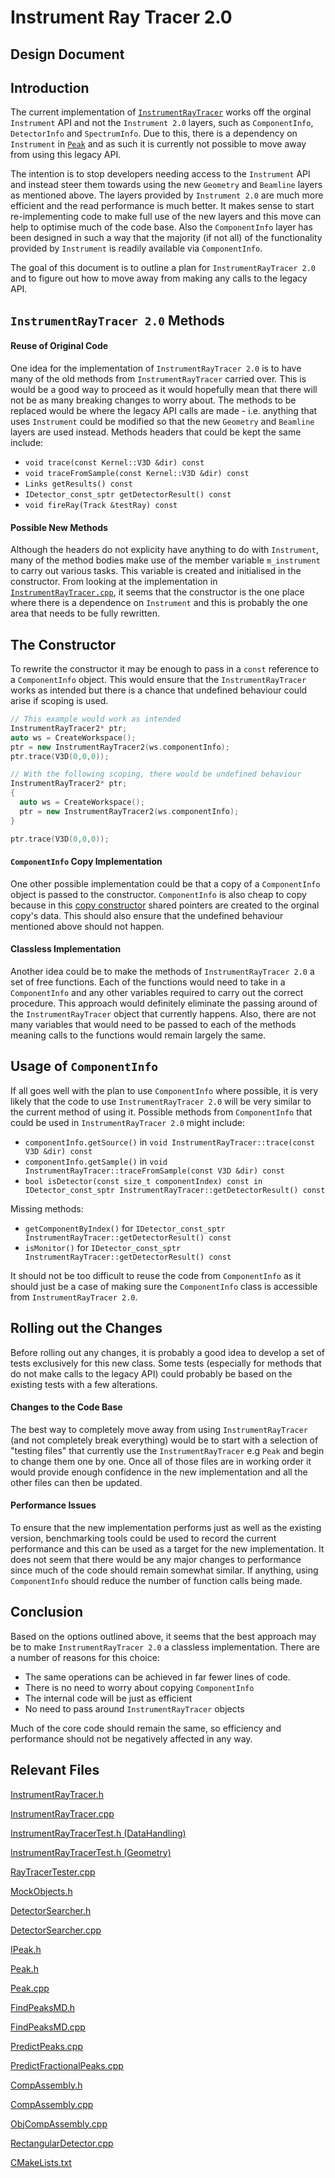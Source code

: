 # Instrument Ray Tracer 2.0
## Design Document

## Introduction
The current implementation of [`InstrumentRayTracer`](https://github.com/mantidproject/mantid/blob/master/Framework/Geometry/inc/MantidGeometry/Objects/InstrumentRayTracer.h#L56) works off the orginal `Instrument` API and not the `Instrument 2.0` layers, such as `ComponentInfo`, `DetectorInfo` and `SpectrumInfo`. Due to this, there is a dependency on `Instrument` in [`Peak`](https://github.com/mantidproject/mantid/blob/master/Framework/DataObjects/inc/MantidDataObjects/Peak.h#L182) and as such it is currently not possible to move away from using this legacy API. 

The intention is to stop developers needing access to the `Instrument` API and instead steer them towards using the new `Geometry` and `Beamline` layers as mentioned above. The layers provided by `Instrument 2.0` are much more efficient and the read performance is much better. It makes sense to start re-implementing code to make full use of the new layers and this move can help to optimise much of the code base. Also the `ComponentInfo` layer has been designed in such a way that the majority (if not all) of the functionality provided by `Instrument` is readily available via `ComponentInfo`.

The goal of this document is to outline a plan for `InstrumentRayTracer 2.0` and to figure out how to move away from making any calls to the legacy API.
 
## `InstrumentRayTracer 2.0` Methods

#### Reuse of Original Code
One idea for the implementation of `InstrumentRayTracer 2.0` is to have many of the old methods from `InstrumentRayTracer` carried over. This is would be a good way to proceed as it would hopefully mean that there will not be as many breaking changes to worry about. The methods to be replaced would be where the legacy API calls are made - i.e. anything that uses `Instrument` could be modified so that the new `Geometry` and `Beamline` layers are used instead. Methods headers that could be kept the same include:
 * `void trace(const Kernel::V3D &dir) const`
 * `void traceFromSample(const Kernel::V3D &dir) const`
 * `Links getResults() const`
 * `IDetector_const_sptr getDetectorResult() const`
 * `void fireRay(Track &testRay) const`

#### Possible New Methods
Although the headers do not explicity have anything to do with `Instrument`, many of the method bodies make use of the member variable `m_instrument` to carry out various tasks. This variable is created and initialised in the constructor. From looking at the implementation in [`InstrumentRayTracer.cpp`](https://github.com/BhuvanBezawada/mantid/blob/master/Framework/Geometry/src/Objects/InstrumentRayTracer.cpp), it seems that the constructor is the one place where there is a dependence on `Instrument` and this is probably the one area that needs to be fully rewritten. 

## The Constructor
To rewrite the constructor it may be enough to pass in a `const` reference to a `ComponentInfo` object. This would ensure that the `InstrumentRayTracer` works as intended but there is a chance that undefined behaviour could arise if scoping is used.

```c++
// This example would work as intended
InstrumentRayTracer2* ptr;
auto ws = CreateWorkspace();
ptr = new InstrumentRayTracer2(ws.componentInfo);
ptr.trace(V3D(0,0,0));

// With the following scoping, there would be undefined behaviour
InstrumentRayTracer2* ptr;
{
  auto ws = CreateWorkspace();
  ptr = new InstrumentRayTracer2(ws.componentInfo);
}

ptr.trace(V3D(0,0,0));

```

#### `ComponentInfo` Copy Implementation 
One other possible implementation could be that a copy of a `ComponentInfo` object is passed to the constructor. `ComponentInfo` is also cheap to copy because in this [copy constructor](https://github.com/mantidproject/mantid/blob/bc136744a7edd8306c86e5176e5625d337852994/Framework/Beamline/src/ComponentInfo.cpp#L28) shared pointers are created to the orginal copy's data. This should also ensure that the undefined behaviour mentioned above should not happen.
#### Classless Implementation

Another idea could be to make the methods of `InstrumentRayTracer 2.0` a set of free functions. Each of the functions would need to take in a `ComponentInfo` and any other variables required to carry out the correct procedure. This approach would definitely eliminate the passing around of the `InstrumentRayTracer` object that currently happens. Also, there are not many variables that would need to be passed to each of the methods meaning calls to the functions would remain largely the same.

## Usage of `ComponentInfo`
If all goes well with the plan to use `ComponentInfo` where possible, it is very likely that the code to use `InstrumentRayTracer 2.0` will be very similar to the current method of using it. Possible methods from `ComponentInfo` that could be used in `InstrumentRayTracer 2.0` might include:

 * `componentInfo.getSource()` in `void InstrumentRayTracer::trace(const V3D &dir) const`
 * `componentInfo.getSample()` in `void InstrumentRayTracer::traceFromSample(const V3D &dir) const`
 * `bool isDetector(const size_t componentIndex) const in IDetector_const_sptr InstrumentRayTracer::getDetectorResult() const`
 

Missing methods:
 * `getComponentByIndex()` for `IDetector_const_sptr InstrumentRayTracer::getDetectorResult() const`
 * `isMonitor()` for `IDetector_const_sptr InstrumentRayTracer::getDetectorResult() const`

It should not be too difficult to reuse the code from `ComponentInfo` as it should just be a case of making sure the `ComponentInfo` class is accessible from `InstrumentRayTracer 2.0`.

## Rolling out the Changes
Before rolling out any changes, it is probably a good idea to develop a set of tests exclusively for this new class. Some tests (especially for methods that do not make calls to the legacy API) could probably be based on the existing tests with a few alterations. 

#### Changes to the Code Base
The best way to completely move away from using `InstrumentRayTracer` (and not completely break everything) would be to start with a selection of "testing files" that currently use the `InstrumentRayTracer` e.g `Peak` and begin to change them one by one. Once all of those files are in working order it would provide enough confidence in the new implementation and all the other files can then be updated.

#### Performance Issues
To ensure that the new implementation performs just as well as the existing version, benchmarking tools could be used to record the current performance and this can be used as a target for the new implementation. It does not seem that there would be any major changes to performance since much of the code should remain somewhat similar. If anything, using `ComponentInfo` should reduce the number of function calls being made. 

## Conclusion
Based on the options outlined above, it seems that the best approach may be to make `InstrumentRayTracer 2.0` a classless implementation. There are a number of reasons for this choice: 
 
 * The same operations can be achieved in far fewer lines of code.
 * There is no need to worry about copying `ComponentInfo`
 * The internal code will be just as efficient
 * No need to pass around `InstrumentRayTracer` objects
 
Much of the core code should remain the same, so efficiency and performance should not be negatively affected in any way.

## Relevant Files
[InstrumentRayTracer.h](https://github.com/mantidproject/mantid/blob/f60045bd5ed646dbb4f203d21f2cd17420e0d705/Framework/Geometry/inc/MantidGeometry/Objects/InstrumentRayTracer.h)

[InstrumentRayTracer.cpp](https://github.com/mantidproject/mantid/blob/98a6c146c2e58d943d48deb1c2b996a023808f49/Framework/Geometry/src/Objects/InstrumentRayTracer.cpp)

[InstrumentRayTracerTest.h (DataHandling)](https://github.com/mantidproject/mantid/blob/852c39f53dc5abc2c83e88618040b4118f13b8f1/Framework/DataHandling/test/InstrumentRayTracerTest.h)

[InstrumentRayTracerTest.h (Geometry)](https://github.com/mantidproject/mantid/blob/bf795302a51bdd24cd2d86b8fb02930e35dee9e8/Framework/Geometry/test/InstrumentRayTracerTest.h)

[RayTracerTester.cpp](https://github.com/mantidproject/mantid/blob/98a6c146c2e58d943d48deb1c2b996a023808f49/Framework/Algorithms/src/RayTracerTester.cpp)

[MockObjects.h](https://github.com/mantidproject/mantid/blob/ab3e090c829c8696810d2986699f30cf9c9a7fb1/Framework/Geometry/test/MockObjects.h)

[DetectorSearcher.h](https://github.com/mantidproject/mantid/blob/f60045bd5ed646dbb4f203d21f2cd17420e0d705/Framework/API/inc/MantidAPI/DetectorSearcher.h)

[DetectorSearcher.cpp](https://github.com/mantidproject/mantid/blob/11066e45b6734332e954d3c1c4e099b61c9b5d5f/Framework/API/src/DetectorSearcher.cpp)

[IPeak.h](https://github.com/mantidproject/mantid/blob/ab3e090c829c8696810d2986699f30cf9c9a7fb1/Framework/Geometry/inc/MantidGeometry/Crystal/IPeak.h)

[Peak.h](https://github.com/mantidproject/mantid/blob/ab3e090c829c8696810d2986699f30cf9c9a7fb1/Framework/DataObjects/inc/MantidDataObjects/Peak.h)

[Peak.cpp](https://github.com/mantidproject/mantid/blob/ab3e090c829c8696810d2986699f30cf9c9a7fb1/Framework/DataObjects/src/Peak.cpp)

[FindPeaksMD.h](https://github.com/mantidproject/mantid/blob/f55473e499f8c28ffd65bc66d6169e9540aeb16d/Framework/MDAlgorithms/inc/MantidMDAlgorithms/FindPeaksMD.h)

[FindPeaksMD.cpp](https://github.com/mantidproject/mantid/blob/9d79448d8e45fd9c3b60e71a75aa26d26a7c6939/Framework/MDAlgorithms/src/FindPeaksMD.cpp)

[PredictPeaks.cpp](https://github.com/mantidproject/mantid/blob/5d4192c739fe8bd5bcd92f984c7a983947fbd9ae/Framework/Crystal/src/PredictPeaks.cpp)

[PredictFractionalPeaks.cpp](https://github.com/mantidproject/mantid/blob/e4a20712985c48c2c42bd6b4ed6733491fddb1fa/Framework/Crystal/src/PredictFractionalPeaks.cpp)

[CompAssembly.h](https://github.com/mantidproject/mantid/blob/f60045bd5ed646dbb4f203d21f2cd17420e0d705/Framework/Geometry/inc/MantidGeometry/Instrument/CompAssembly.h)

[CompAssembly.cpp](https://github.com/mantidproject/mantid/blob/63d508e82d15ec501d4c3be092d5e958ae994e73/Framework/Geometry/src/Instrument/CompAssembly.cpp)

[ObjCompAssembly.cpp](https://github.com/mantidproject/mantid/blob/c05188d521e922360b39b46443812d5856283fed/Framework/Geometry/src/Instrument/ObjCompAssembly.cpp)

[RectangularDetector.cpp](https://github.com/mantidproject/mantid/blob/bc136744a7edd8306c86e5176e5625d337852994/Framework/Geometry/src/Instrument/RectangularDetector.cpp)

[CMakeLists.txt](https://github.com/mantidproject/mantid/blob/8a5ddb4937b7486ce01480149dbffe1c3925647f/Framework/Geometry/CMakeLists.txt)
